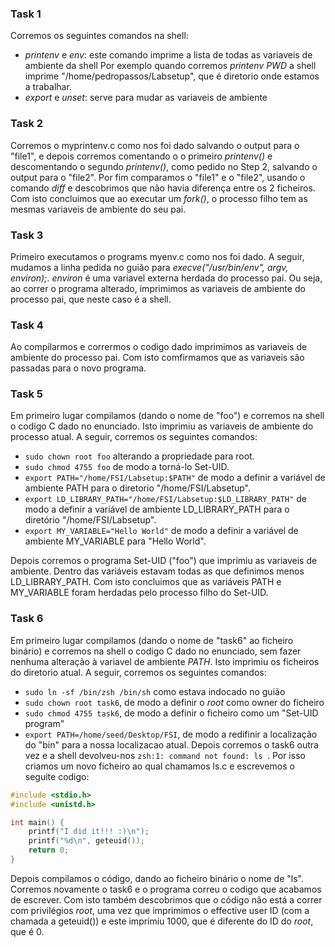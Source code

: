 ### Task 1
Corremos os seguintes comandos na shell:
- _printenv_ e _env_: este comando imprime a lista de todas as variaveis de ambiente da shell
Por exemplo quando corremos _printenv PWD_ a shell imprime "/home/pedropassos/Labsetup", que é diretorio onde estamos a trabalhar.
- _export_ e _unset_: serve para mudar as variaveis de ambiente

### Task 2
Corremos o myprintenv.c como nos foi dado salvando o output para o "file1", e depois corremos comentando o o primeiro _printenv()_ e descomentando o segundo _printenv()_, como pedido no Step 2, salvando o output para o "file2". Por fim  comparamos o "file1" e o "file2", usando o comando _diff_ e descobrimos que não havia diferença entre os 2 ficheiros. Com isto concluimos que ao executar um _fork()_, o processo filho tem as mesmas variaveis de ambiente do seu pai.

### Task 3
Primeiro executamos o programs myenv.c como nos foi dado. A seguir, mudamos a linha pedida no guião para _execve("/usr/bin/env", argv, environ);_. _environ_ é uma variavel externa herdada do processo pai. Ou seja, ao correr o programa alterado, imprimimos as variaveis de ambiente do processo pai, que neste caso é a shell.

### Task 4
Ao compilarmos e corrermos o codigo dado imprimimos as variaveis de ambiente do processo pai. Com isto comfirmamos que as variaveis são passadas para o novo programa.

### Task 5
Em primeiro lugar compilamos (dando o nome de "foo") e corremos na shell o codigo C dado no enunciado. Isto imprimiu as variaveis de ambiente do processo atual.
A seguir, corremos os seguintes comandos:
- `sudo chown root foo` alterando a propriedade para root.
- `sudo chmod 4755 foo` de modo a torná-lo Set-UID.
- `export PATH="/home/FSI/Labsetup:$PATH"` de modo a definir a variável de ambiente PATH para o diretorio "/home/FSI/Labsetup".
- `export LD_LIBRARY_PATH="/home/FSI/Labsetup:$LD_LIBRARY_PATH"` de modo a definir a variável de ambiente LD_LIBRARY_PATH para o diretório "/home/FSI/Labsetup".
- `export MY_VARIABLE="Hello World"` de modo a definir a variável de ambiente MY_VARIABLE para "Hello World".

Depois corremos o programa Set-UID ("foo") que imprimiu as variaveis de ambiente. Dentro das variáveis estavam todas as que definimos menos LD_LIBRARY_PATH. Com isto concluimos que as variáveis PATH e MY_VARIABLE foram herdadas pelo processo filho do Set-UID.



### Task 6
Em primeiro lugar compilamos (dando o nome de "task6" ao ficheiro binário) e corremos na shell o codigo C dado no enunciado, sem fazer nenhuma alteração à variavel de ambiente _PATH_. Isto imprimiu os ficheiros do diretorio atual. 
A seguir, corremos os seguintes comandos:
- `sudo ln -sf /bin/zsh /bin/sh` como estava indocado no guião
- `sudo chown root task6`, de modo a definir o _root_ como owner do ficheiro
- `sudo chmod 4755 task6`, de modo a definir o ficheiro como um "Set-UID program"
- `export PATH=/home/seed/Desktop/FSI`, de modo a redifinir a localização do "bin" para a nossa localizacao atual.
Depois corremos o task6 outra vez e a shell devolveu-nos `zsh:1: command not found: ls `.
Por isso criamos um novo ficheiro ao qual chamamos ls.c e escrevemos o seguite codigo:
```c
#include <stdio.h>
#include <unistd.h>

int main() {
    printf("I did it!!! :)\n");
    printf("%d\n", geteuid());
    return 0;
}


```
Depois compilamos o código, dando ao ficheiro binário o nome de "ls".
Corremos novamente o task6 e o programa correu o codigo que acabamos de escrever.
Com isto também descobrimos que o código não está a correr com privilégios _root_, uma vez que imprimimos o effective user ID (com a chamada a geteuid()) e este imprimiu 1000, que é diferente do ID do _root_, que é 0.
